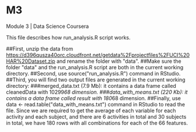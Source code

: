 # M3
Module 3 | Data Science Coursera

This file describes how run_analysis.R script works.

##First, unzip the data from https://d396qusza40orc.cloudfront.net/getdata%2Fprojectfiles%2FUCI%20HAR%20Dataset.zip and rename the folder with "data".
##Make sure the folder "data" and the run_analysis.R script are both in the current working directory.
##Second, use source("run_analysis.R") command in RStudio.
##Third, you will find two output files are generated in the current working directory:
###merged_data.txt (7.9 Mb): it contains a data frame called cleanedData with 10299*68 dimension.
###data_with_means.txt (220 Kb): it contains a data frame called result with 180*68 dimension.
##Finally, use data <- read.table("data_with_means.txt") command in RStudio to read the file. Since we are required to get the average of each variable for each activity and each subject, and there are 6 activities in total and 30 subjects in total, we have 180 rows with all combinations for each of the 66 features.
